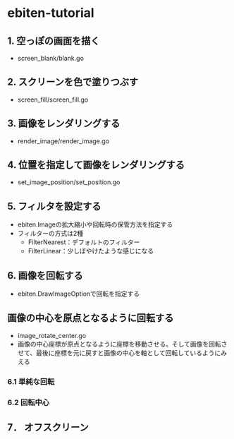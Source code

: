 # ebiten-tutorial

## 1. 空っぽの画面を描く

* screen_blank/blank.go

## 2. スクリーンを色で塗りつぶす

* screen_fill/screen_fill.go

## 3. 画像をレンダリングする

* render_image/render_image.go

## 4. 位置を指定して画像をレンダリングする

* set_image_position/set_position.go

## 5. フィルタを設定する

* ebiten.Imageの拡大縮小や回転時の保管方法を指定する
* フィルターの方式は2種
  * FilterNearest：デフォルトのフィルター
  * FilterLinear：少しぼやけたような感じになる

## 6. 画像を回転する

* ebiten.DrawImageOptionで回転を指定する

## 画像の中心を原点となるように回転する

* image_rotate_center.go
* 画像の中心座標が原点となるように座標を移動させる。そして画像を回転させて、最後に座標を元に戻すと画像の中心を軸として回転しているようにみえる

### 6.1 単純な回転

### 6.2 回転中心

## 7． オフスクリーン